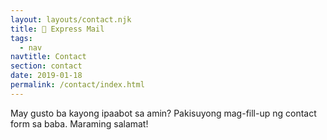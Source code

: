 ```yaml
---
layout: layouts/contact.njk
title: 📮 Express Mail
tags:
  - nav
navtitle: Contact
section: contact
date: 2019-01-18
permalink: /contact/index.html
---
```

May gusto ba kayong ipaabot sa amin? Pakisuyong mag-fill-up ng contact form sa baba. Maraming salamat!
